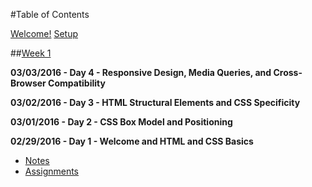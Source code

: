 #Table of Contents

[Welcome!](/intro/README.md)
[Setup](/intro/setup.md)

##[Week 1](/week-01)

**03/03/2016 - Day 4 - Responsive Design, Media Queries, and Cross-Browser Compatibility**
<!--
- [Notes](/week-01/day-04)
- [Assignments](/week-01/day-04/assignments)
-->

**03/02/2016 - Day 3 - HTML Structural Elements and CSS Specificity**
<!--
- [Notes](/week-01/day-03)
- [Assignments](/week-01/day-03/assignments)
-->

**03/01/2016 - Day 2 - CSS Box Model and Positioning**
<!--
- [Notes](/week-01/day-02)
- [Assignments](/week-01/day-02/assignments)
-->

**02/29/2016 - Day 1 - Welcome and HTML and CSS Basics**
- [Notes](/week-01/day-01)
- [Assignments](/week-01/day-01/assignments)
